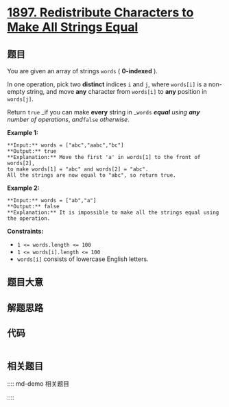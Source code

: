 # [1897. Redistribute Characters to Make All Strings Equal](https://leetcode.com/problems/redistribute-characters-to-make-all-strings-equal)

## 题目

You are given an array of strings `words` ( **0-indexed** ).

In one operation, pick two **distinct** indices `i` and `j`, where `words[i]`
is a non-empty string, and move **any** character from `words[i]` to **any**
position in `words[j]`.

Return `true` _if you can make **every** string in _`words` _**equal** using
**any** number of operations_, _and_`false` _otherwise_.



**Example 1:**

    
    
    **Input:** words = ["abc","aabc","bc"]
    **Output:** true
    **Explanation:** Move the first 'a' in words[1] to the front of words[2],
    to make words[1] = "abc" and words[2] = "abc".
    All the strings are now equal to "abc", so return true.
    

**Example 2:**

    
    
    **Input:** words = ["ab","a"]
    **Output:** false
    **Explanation:** It is impossible to make all the strings equal using the operation.
    



**Constraints:**

  * `1 <= words.length <= 100`
  * `1 <= words[i].length <= 100`
  * `words[i]` consists of lowercase English letters.


## 题目大意

## 解题思路

## 代码

```javascript

```

## 相关题目

:::: md-demo 相关题目

::::
